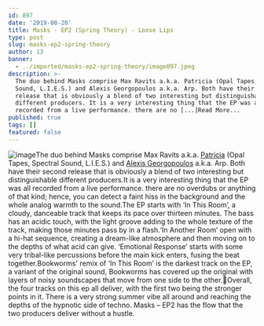 ```yaml
---
id: 897
date: '2019-08-20'
title: Masks - EP2 (Spring Theory) - Loose Lips
type: post
slug: masks-ep2-spring-theory
author: 13
banner:
  - ../imported/masks-ep2-spring-theory/image897.jpeg
description: >-
  The duo behind Masks comprise Max Ravits a.k.a. Patricia (Opal Tapes, Spectral
  Sound, L.I.E.S.) and Alexis Georgopoulos a.k.a. Arp. Both have their second
  release that is obviously a blend of two interesting but distinguishable
  different producers. It is a very interesting thing that the EP was all
  recorded from a live performance. there are no [...]Read More...
published: true
tags: []
featured: false
---
```

![image](../../imported/masks-ep2-spring-theory/image897.jpeg)The duo behind Masks comprise Max Ravits a.k.a. [Patricia](https://www.residentadvisor.net/dj/patricia-us) (Opal Tapes, Spectral Sound, L.I.E.S.) and [Alexis Georgopoulos](https://www.residentadvisor.net/podcast-episode.aspx?id=653) a.k.a. Arp. Both have their second release that is obviously a blend of two interesting but distinguishable different producers.It is a very interesting thing that the EP was all recorded from a live performance. there are no overdubs or anything of that kind; hence, you can detect a faint hiss in the background and the whole analog warmth to the sound.The EP starts with ‘In This Room’, a cloudy, danceable track that keeps its pace over thirteen minutes. The bass has an acidic touch, with the light groove adding to the whole texture of the track, making those minutes pass by in a flash.‘In Another Room’ open with a hi-hat sequence, creating a dream-like atmosphere and then moving on to the depths of what acid can give. ‘Emotional Response’ starts with some very tribal-like percussions before the main kick enters, fusing the beat together.Bookworms' remix of ‘In This Room’ is the darkest track on the EP, a variant of the original sound, Bookworms has covered up the original with layers of noisy soundscapes that move from one side to the other.Overall, the four tracks on this ep all deliver, with the first two being the stronger points in it. There is a very strong summer vibe all around and reaching the depths of the hypnotic side of techno. Masks – EP2 has the flow that the two producers deliver without a hustle.